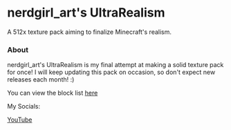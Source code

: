 # nerdgirl_art's UltraRealism
A 512x texture pack aiming to finalize Minecraft's realism.

### About

nerdgirl_art's UltraRealism is my final attempt at making a solid texture pack for once! I will keep updating this pack on occasion, so don't expect new releases each month! :)

You can view the block list [here](https://docs.google.com/document/d/1Ri7G6ZkjOUiBaoKHUKRh2wlCtJQk_uEI18xoVQnIEjs/edit?usp=sharing)

My Socials:

[YouTube﻿](http://www.youtube.com/@nerdgirl_art)
